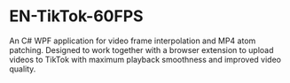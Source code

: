 # EN-TikTok-60FPS
An C# WPF application for video frame interpolation and MP4 atom patching. Designed to work together with a browser extension to upload videos to TikTok with maximum playback smoothness and improved video quality.
